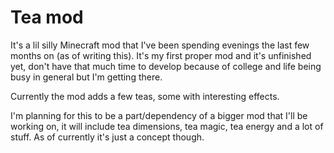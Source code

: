 # Tea mod

It's a lil silly Minecraft mod that I've been spending evenings the last few months on (as of writing this). It's my first proper mod and it's unfinished yet, don't have that much time to develop because of college and life being busy in general but I'm getting there. 

Currently the mod adds a few teas, some with interesting effects.

I'm planning for this to be a part/dependency of a bigger mod that I'll be working on, it will include tea dimensions, tea magic, tea energy and a lot of stuff. As of currently it's just a concept though.